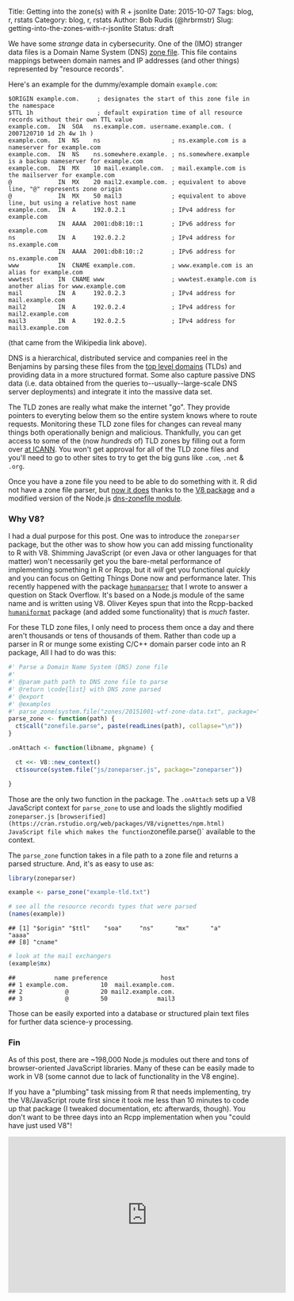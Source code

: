 Title: Getting into the zone(s) with R + jsonlite
Date: 2015-10-07
Tags: blog, r, rstats
Category: blog, r, rstats
Author: Bob Rudis (@hrbrmstr)
Slug: getting-into-the-zones-with-r-jsonlite
Status: draft

We have some *strange* data in cybersecurity. One of the (IMO) stranger data files is a Domain Name System (DNS) [zone file](https://en.wikipedia.org/wiki/Zone_file). This file contains mappings between domain names and IP addresses (and other things) represented by "resource records".

Here's an example for the dummy/example domain `example.com`:

    $ORIGIN example.com.     ; designates the start of this zone file in the namespace
    $TTL 1h                  ; default expiration time of all resource records without their own TTL value
    example.com.  IN  SOA   ns.example.com. username.example.com. ( 2007120710 1d 2h 4w 1h )
    example.com.  IN  NS    ns                    ; ns.example.com is a nameserver for example.com
    example.com.  IN  NS    ns.somewhere.example. ; ns.somewhere.example is a backup nameserver for example.com
    example.com.  IN  MX    10 mail.example.com.  ; mail.example.com is the mailserver for example.com
    @             IN  MX    20 mail2.example.com. ; equivalent to above line, "@" represents zone origin
    @             IN  MX    50 mail3              ; equivalent to above line, but using a relative host name
    example.com.  IN  A     192.0.2.1             ; IPv4 address for example.com
                  IN  AAAA  2001:db8:10::1        ; IPv6 address for example.com
    ns            IN  A     192.0.2.2             ; IPv4 address for ns.example.com
                  IN  AAAA  2001:db8:10::2        ; IPv6 address for ns.example.com
    www           IN  CNAME example.com.          ; www.example.com is an alias for example.com
    wwwtest       IN  CNAME www                   ; wwwtest.example.com is another alias for www.example.com
    mail          IN  A     192.0.2.3             ; IPv4 address for mail.example.com
    mail2         IN  A     192.0.2.4             ; IPv4 address for mail2.example.com
    mail3         IN  A     192.0.2.5             ; IPv4 address for mail3.example.com

(that came from the Wikipedia link above).

DNS is a hierarchical, distributed service and companies reel in the Benjamins by parsing these files from the [top level domains](https://en.wikipedia.org/wiki/Top-level_domain) (TLDs) and providing data in a more structured format. Some also capture passive DNS data (i.e. data obtained from the queries to--usually--large-scale DNS server deployments) and integrate it into the massive data set.

The TLD zones are really what make the internet "go". They provide pointers to everyting below them so the entire system knows where to route requests. Monitoring these TLD zone files for changes can reveal many things both operationally benign and malicious. Thankfully, you can get access to some of the (now *hundreds* of) TLD zones by filling out a form over [at ICANN](https://czds.icann.org/). You won't get approval for all of the TLD zone files and you'll need to go to other sites to try to get the big guns like `.com`, `.net` & `.org`.

Once you have a zone file you need to be able to do something with it. R did not have a zone file parser, but [now it does](https://github.com/hrbrmstr/zoneparser) thanks to the [V8 package](https://cran.rstudio.com/web/packages/V8/index.html) and a modified version of the Node.js [dns-zonefile module](https://github.com/elgs/dns-zonefile).

### Why V8?

I had a dual purpose for this post. One was to introduce the `zoneparser` package, but the other was to show how you can add missing functionality to R with V8. Shimming JavaScript (or even Java or other languages for that matter) won't necessarily get you the bare-metal performance of implementing something in R or Rcpp, but it *will* get you functional *quickly* and you can focus on Getting Things Done now and performance later. This recently happened with the package [`humanparser`](https://github.com/hrbrmstr/humanparser) that I wrote to answer a question on Stack Overflow. It's based on a Node.js module of the same name and is written using V8. Oliver Keyes spun that into the Rcpp-backed [`humaniformat`](https://github.com/hrbrmstr/humaniformat) package (and added some functionality) that is *much* faster.

For these TLD zone files, I only need to process them once a day and there aren't thousands or tens of thousands of them. Rather than code up a parser in R or munge some existing C/C++ domain parser code into an R package, All I had to do was this:

``` r
#' Parse a Domain Name System (DNS) zone file
#'
#' @param path path to DNS zone file to parse
#' @return \code{list} with DNS zone parsed
#' @export
#' @examples
#' parse_zone(system.file("zones/20151001-wtf-zone-data.txt", package="zoneparser"))
parse_zone <- function(path) {
  ct$call("zonefile.parse", paste(readLines(path), collapse="\n"))
}

.onAttach <- function(libname, pkgname) {

  ct <<- V8::new_context()
  ct$source(system.file("js/zoneparser.js", package="zoneparser"))

}
```

Those are the only two function in the package. The `.onAttach` sets up a V8 JavaScript context for `parse_zone` to use and loads the slightly modified `zoneparser.js` `[browserified](https://cran.rstudio.org/web/packages/V8/vignettes/npm.html) JavaScript file which makes the function`zonefile.parse()\` available to the context.

The `parse_zone` function takes in a file path to a zone file and returns a parsed structure. And, it's as easy to use as:

``` r
library(zoneparser)

example <- parse_zone("example-tld.txt")

# see all the resource records types that were parsed
(names(example))
```

    ## [1] "$origin" "$ttl"    "soa"     "ns"      "mx"      "a"       "aaaa"   
    ## [8] "cname"

``` r
# look at the mail exchangers
(example$mx)
```

    ##           name preference               host
    ## 1 example.com.         10  mail.example.com.
    ## 2            @         20 mail2.example.com.
    ## 3            @         50              mail3

Those can be easily exported into a database or structured plain text files for further data science-y processing.

### Fin

As of this post, there are ~198,000 Node.js modules out there and tons of browser-oriented JavaScript libraries. Many of these can be easily made to work in V8 (some cannot due to lack of functionality in the V8 engine).

If you have a "plumbing" task missing from R that needs implementing, try the V8/JavaScript route first since it took me less than 10 minutes to code up that package (I tweaked documentation, etc afterwards, though). You don't want to be three days into an Rcpp implementation when you "could have just used V8"!

<center>
<iframe width="560" height="315" src="https://www.youtube.com/embed/PUPdW3ba6F4" frameborder="0" allowfullscreen>
</iframe>
</center>


